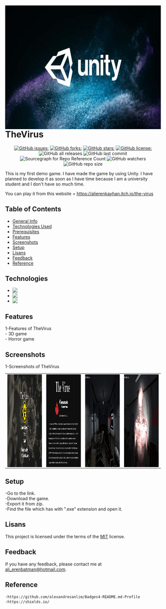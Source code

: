 <img align="left" src="https://github.com/Alierenkayhan/Alierenkayhan.github.io/blob/master/img/unity.jpg" alt="Alierenkayhan" width ="1100" height = "400" /></p>
    
# TheVirus

<div align="center">
    
[![GitHub issues:](https://img.shields.io/github/issues/Alierenkayhan/TheVirus)](https://img.shields.io/github/issues/Alierenkayhan/TheVirus)
[![GitHub forks:](https://img.shields.io/github/forks/Alierenkayhan/TheVirus)](https://img.shields.io/github/forks/Alierenkayhan/TheVirus)
[![GitHub stars:](https://img.shields.io/github/stars/Alierenkayhan/TheVirus)](https://img.shields.io/github/stars/Alierenkayhan/TheVirus)
[![GitHub license:](https://img.shields.io/github/license/Alierenkayhan/TheVirus)](https://img.shields.io/github/license/Alierenkayhan/TheVirus)
![GitHub all releases](https://img.shields.io/github/downloads/Alierenkayhan/TheVirus/total)
![GitHub last commit](https://img.shields.io/github/last-commit/Alierenkayhan/TheVirus)
![Sourcegraph for Repo Reference Count](https://img.shields.io/sourcegraph/rrc/TheVirus)
![GitHub watchers](https://img.shields.io/github/watchers/Alierenkayhan/TheVirus?style=social)
![GitHub repo size](https://img.shields.io/github/repo-size/Alierenkayhan/TheVirus)
    
</div>


This is my first demo game. I have made the game by using Unity. I have planned to develop it as soon as I have time because I am a university student and I don't have so much time.

You can play it from this website = https://alierenkayhan.itch.io/the-virus
 
 


## Table of Contents

* [General Info](#TheVirus)
* [Technologies Used](#Technologies)
* [Prerequisites](#Prerequisites)
* [Features](#Features)
* [Screenshots](#Screenshots)
* [Setup](#Setup)
* [Lisans](#Lisans)
* [Feedback](#Feedback)
* [Reference](#Reference)
 
## Technologies
- <img align="left" src="https://img.shields.io/badge/C%23-239120?style=for-the-badge&logo=c-sharp&logoColor=white" /> 
- <img align="left" src="https://img.shields.io/badge/Visual_Studio-5C2D91?style=for-the-badge&logo=visual%20studio&logoColor=white" />
- <img align="left" src="https://img.shields.io/badge/Unity-100000?style=for-the-badge&logo=unity&logoColor=white" />

## Features
1-Features of TheVirus <br/>
    - 3D game<br/>
    - Horror game <br/>
   
## Screenshots
  1-Screenshots of TheVirus
  <table> 
    <tr>
        <td>  <img align="left" src="screenshots/menu.jpg" alt="TheVirus" width ="400" height = "300" /></p></td>
        <td>  <img align="left" src="screenshots/story.jpg" alt="TheVirus" width ="400" height = "300" /></p></td>
        <td>  <img align="left" src="screenshots/beginning.jpg" alt="TheVirus" width ="400" height = "300" /></p></td>
        <td>  <img align="left" src="screenshots/monster.jpg" alt="TheVirus" width ="400" height = "300" /></p></td>
    </tr>
   </table>

## Setup  
  -Go to the link.<br/>
  -Download the game.<br/>
  -Export it from zip.<br/>
  -Find the file which has with ".exe" extension and open it.<br/>
 
## Lisans

This project is licensed under the terms of the [MIT](https://choosealicense.com/licenses/mit/) license.

  
## Feedback

If you have any feedback, please contact me at ali_erenbatman@hotmail.com.
  
## Reference
    -https://github.com/alexandresanlim/Badges4-README.md-Profile
    -https://shields.io/
